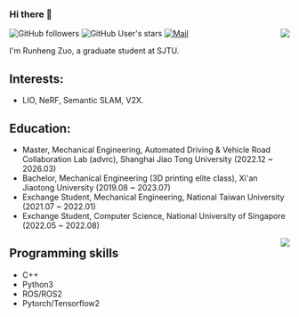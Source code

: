 ### Hi there 👋 

<a href="https://github.com/runjtu"><img align='right' src="https://readme-stats.clckblog.space/api?username=runjtu&theme=vue-dark&count_private=true&show_icons=true"></a>

![GitHub followers](https://img.shields.io/github/followers/runjtu?logo=Github) ![GitHub User's stars](https://img.shields.io/github/stars/runjtu?affiliations=OWNER%2CCOLLABORATOR&label=all%20stars&logo=Github) [![Mail](https://img.shields.io/badge/-rh.zstayhumble@gmail.com-blue?style=flat-square&logo=gmail&logoColor=red&link=)](mailto:rh.zstayhumble@gmail.com)


I'm Runheng Zuo, a graduate student at SJTU. 

##  Interests: 
- LIO, NeRF, Semantic SLAM, V2X.

##  Education:
- Master, Mechanical Engineering, Automated Driving & Vehicle Road Collaboration Lab (advrc), Shanghai Jiao Tong University (2022.12 ~ 2026.03)
- Bachelor, Mechanical Engineering (3D printing elite class), Xi'an Jiaotong University (2019.08 ~ 2023.07)
- Exchange Student, Mechanical Engineering, National Taiwan University (2021.07 ~ 2022.01)
- Exchange Student, Computer Science, National University of Singapore (2022.05 ~ 2022.08)
  
<a href="https://github.com/runjtu"><img align='right' src="https://readme-stats.clckblog.space/api/top-langs/?username=runjtu&theme=vue&layout=compact"></a>


##  Programming skills
* C++
* Python3
* ROS/ROS2
* Pytorch/Tensorflow2


